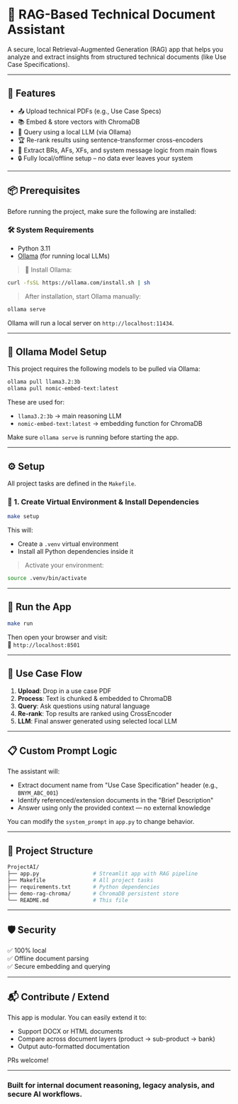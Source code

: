 
# 🤖 RAG-Based Technical Document Assistant

A secure, local Retrieval-Augmented Generation (RAG) app that helps you analyze and extract insights from structured technical documents (like Use Case Specifications).

---

## 🚀 Features

- 📤 Upload technical PDFs (e.g., Use Case Specs)
- 📚 Embed & store vectors with ChromaDB
- 🧠 Query using a local LLM (via Ollama)
- 🏆 Re-rank results using sentence-transformer cross-encoders
- 📝 Extract BRs, AFs, XFs, and system message logic from main flows
- 🔒 Fully local/offline setup – no data ever leaves your system

---

## 📦 Prerequisites

Before running the project, make sure the following are installed:

### 🛠️ System Requirements

- Python 3.11
- [Ollama](https://ollama.com/) (for running local LLMs)

> 🧪 Install Ollama:
```bash
curl -fsSL https://ollama.com/install.sh | sh
```

> After installation, start Ollama manually:
```bash
ollama serve
```

Ollama will run a local server on `http://localhost:11434`.

---

## 🤖 Ollama Model Setup

This project requires the following models to be pulled via Ollama:

```bash
ollama pull llama3.2:3b
ollama pull nomic-embed-text:latest
```

These are used for:
- `llama3.2:3b` → main reasoning LLM
- `nomic-embed-text:latest` → embedding function for ChromaDB

Make sure `ollama serve` is running before starting the app.

---

## ⚙️ Setup

All project tasks are defined in the `Makefile`.

### 🔹 1. Create Virtual Environment & Install Dependencies

```bash
make setup
```

This will:
- Create a `.venv` virtual environment
- Install all Python dependencies inside it

> Activate your environment:
```bash
source .venv/bin/activate
```

---

## 🚀 Run the App

```bash
make run
```

Then open your browser and visit:  
📍 `http://localhost:8501`

---

## 🧾 Use Case Flow

1. **Upload**: Drop in a use case PDF
2. **Process**: Text is chunked & embedded to ChromaDB
3. **Query**: Ask questions using natural language
4. **Re-rank**: Top results are ranked using CrossEncoder
5. **LLM**: Final answer generated using selected local LLM

---

## 📋 Custom Prompt Logic

The assistant will:
- Extract document name from "Use Case Specification" header (e.g., `BNYM_ABC_001`)
- Identify referenced/extension documents in the "Brief Description"
- Answer using only the provided context — no external knowledge

You can modify the `system_prompt` in `app.py` to change behavior.

---

## 📁 Project Structure

```bash
ProjectAI/
├── app.py                 # Streamlit app with RAG pipeline
├── Makefile               # All project tasks
├── requirements.txt       # Python dependencies
├── demo-rag-chroma/       # ChromaDB persistent store
└── README.md              # This file
```

---

## 🛡️ Security

✅ 100% local  
✅ Offline document parsing  
✅ Secure embedding and querying  

---

## 📬 Contribute / Extend

This app is modular. You can easily extend it to:
- Support DOCX or HTML documents
- Compare across document layers (product → sub-product → bank)
- Output auto-formatted documentation

PRs welcome!

---

### Built for internal document reasoning, legacy analysis, and secure AI workflows.

